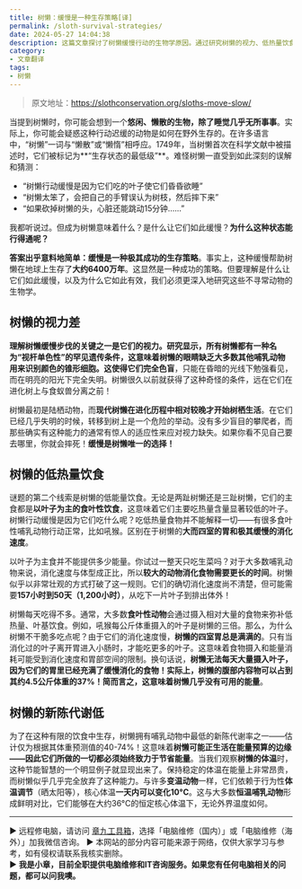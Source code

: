 ```yaml
---
title: 树懒：缓慢是一种生存策略[译]
permalink: /sloth-survival-strategies/
date: 2024-05-27 14:04:38
description: 这篇文章探讨了树懒缓慢行动的生物学原因。通过研究树懒的视力、低热量饮食和低新陈代谢率，揭示了缓慢是其成功生存的关键。树懒的色盲视力、以叶子为主的食物以及极慢的消化速度，导致了它们的行动迟缓。这种缓慢行动不仅是一种生存策略，还反映了树懒长期适应树上生活的演化历程。
category:
- 文章翻译
tags:
- 树懒
---
```


> 原文地址：<https://slothconservation.org/sloths-move-slow/>  

当提到树懒时，你可能会想到一个**悠闲、懒散的生物，除了睡觉几乎无所事事**。实际上，你可能会疑惑这种行动迟缓的动物是如何在野外生存的。在许多语言中，“树懒”一词与“懒散”或“懒惰”相呼应。1749年，当树懒首次在科学文献中被描述时，它们被标记为**“生存状态的最低级”**。难怪树懒一直受到如此深刻的误解和猜测：

- “树懒行动缓慢是因为它们吃的叶子使它们昏昏欲睡”
- “树懒太笨了，会把自己的手臂误认为树枝，然后摔下来”
- “如果砍掉树懒的头，心脏还能跳动15分钟……”

我都听说过。但成为树懒意味着什么？是什么让它们如此缓慢？**为什么这种状态能行得通呢？**

**答案出乎意料地简单：缓慢是一种极其成功的生存策略**。事实上，这种缓慢帮助树懒在地球上生存了**大约6400万年**。这显然是一种成功的策略。但要理解是什么让它们如此缓慢，以及为什么它如此有效，我们必须更深入地研究这些不寻常动物的生物学。

## 树懒的视力差

**理解树懒缓慢步伐的关键之一是它们的视力。**研究显示，所有树懒都有一种名为“**视杆单色性**”的罕见遗传条件，这意味着树懒的眼睛缺乏大多数其他哺乳动物用来识别颜色的锥形细胞。这使得它们**完全色盲**，只能在昏暗的光线下勉强看见，而在明亮的阳光下完全失明。树懒很久以前就获得了这种奇怪的条件，远在它们在进化树上与食蚁兽分离之前！

树懒最初是陆栖动物，而**现代树懒在进化历程中相对较晚才开始树栖生活**。在它们已经几乎失明的时候，转移到树上是一个危险的举动。没有多少盲目的攀爬者，而那些确实有这种能力的通常有惊人的适应性来应对视力缺失。如果你看不见自己要去哪里，你就会摔死！**缓慢是树懒唯一的选择！**

## 树懒的低热量饮食

谜题的第二个线索是树懒的低能量饮食。无论是两趾树懒还是三趾树懒，它们的主食都是**以叶子为主的食叶性饮食**，这意味着它们主要吃热量含量显著较低的叶子。树懒行动缓慢是因为它们吃什么呢？吃低热量食物并不能解释一切——有很多食叶性哺乳动物行动正常，比如吼猴。区别在于树懒的**大而四室的胃和极其缓慢的消化速度**。

以叶子为主食并不能提供多少能量。你试过一整天只吃生菜吗？对于大多数哺乳动物来说，消化速度与体型成正比，所以**较大的动物消化食物需要更长的时间**。树懒似乎以非常壮观的方式打破了这一规则。它们的确切消化速度尚不清楚，但可能需要**157小时到50天（1,200小时）**，从吃下一片叶子到排出体外！

树懒每天吃得不多。通常，大多数**食叶性动物**会通过摄入相对大量的食物来弥补低热量、叶基饮食。例如，吼猴每公斤体重摄入的叶子是树懒的三倍。那么，为什么树懒不干脆多吃点呢？由于它们的消化速度慢，**树懒的四室胃总是满满的**。只有当消化过的叶子离开胃进入小肠时，才能吃更多的叶子。这意味着食物摄入和能量消耗可能受到消化速度和胃部空间的限制。换句话说，**树懒无法每天大量摄入叶子，因为它们的胃里已经充满了缓慢消化的食物！**实际上，树懒的腹部内容物可以占到其约4.5公斤体重的37%！简而言之，这意味着树懒**几乎没有可用的能量**。

## 树懒的新陈代谢低

为了在这种有限的饮食中生存，树懒拥有哺乳动物中最低的新陈代谢率之一——估计仅为根据其体重预测值的40-74%！这意味着**树懒可能正生活在能量预算的边缘——因此它们所做的一切都必须始终致力于节省能量**。当我们观察**树懒的体温**时，这种节能智慧的一个明显例子就显现出来了。保持稳定的体温在能量上非常昂贵，而树懒似乎几乎完全放弃了这种能力。与许多**变温动物**一样，它们依赖于行为性**体温调节**（晒太阳等），核心体温**一天内可以变化10°C**。这与大多数**恒温哺乳动物**形成鲜明对比，它们能够在大约36°C的恒定核心体温下，无论外界温度如何。

---
▶ 远程修电脑，请访问 [章九工具箱](https://zhang9.com/)，选择「电脑维修（国内）」或「电脑维修（海外）」加我微信咨询。 
▶ 本网站的部分内容可能来源于网络，仅供大家学习与参考，如有侵权请联系我核实删除。  
▶ **我是小章，目前全职提供电脑维修和IT咨询服务。如果您有任何电脑相关的问题，都可以问我噢。**  
